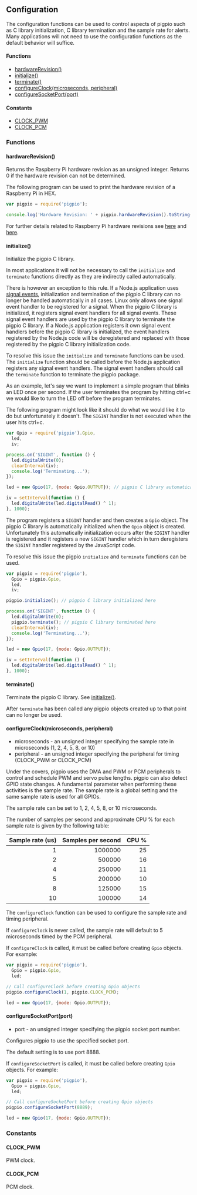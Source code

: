 ## Configuration

The configuration functions can be used to control aspects of pigpio such as
C library initialization, C library termination and the sample rate for
alerts. Many applications will not need to use the configuration functions as
the default behavior will suffice.

#### Functions
  - [hardwareRevision()](https://github.com/fivdi/pigpio/blob/master/doc/configuration.md#hardwarerevision)
  - [initialize()](https://github.com/fivdi/pigpio/blob/master/doc/configuration.md#initialize)
  - [terminate()](https://github.com/fivdi/pigpio/blob/master/doc/configuration.md#terminate)
  - [configureClock(microseconds, peripheral)](https://github.com/fivdi/pigpio/blob/master/doc/configuration.md#configureclockmicroseconds-peripheral)
  - [configureSocketPort(port)](https://github.com/fivdi/pigpio/blob/master/doc/configuration.md#configuresocketportport)

#### Constants
  - [CLOCK_PWM](https://github.com/fivdi/pigpio/blob/master/doc/configuration.md#clock_pwm)
  - [CLOCK_PCM](https://github.com/fivdi/pigpio/blob/master/doc/configuration.md#clock_pcm)

### Functions

#### hardwareRevision()
Returns the Raspberry Pi hardware revision as an unsigned integer. Returns 0
if the hardware revision can not be determined.

The following program can be used to print the hardware revision of a
Raspberry Pi in HEX.

```js
var pigpio = require('pigpio');

console.log('Hardware Revision: ' + pigpio.hardwareRevision().toString(16));
```

For further details related to Raspberry Pi hardware revisions see
[here](http://elinux.org/RPi_HardwareHistory) and
[here](https://github.com/joan2937/pigpio#gpio).

#### initialize()
Initialize the pigpio C library.

In most applications it will not be necessary to call the `initialize` and
`terminate` functions directly as they are indirectly called automatically.

There is however an exception to this rule. If a Node.js application uses
[signal events](https://nodejs.org/dist/latest/docs/api/process.html#process_signal_events),
initialization and termination of the pigpio C library can no longer be
handled automatically in all cases. Linux only allows one signal event handler
to be registered for a signal. When the pigpio C library is initialized, it
registers signal event handlers for all signal events. These signal event
handlers are used by the pigpio C library to terminate the pigpio C library.
If a Node.js application registers it own signal event handlers before the
pigpio C library is initialized, the event handlers registered by the Node.js
code will be deregistered and replaced with those registered by the pigpio C
library initialization code.

To resolve this issue the `initialize` and `terminate` functions can be used.
The `initialize` function should be called before the Node.js application
registers any signal event handlers. The signal event handlers should call the
`terminate` function to terminate the pigpio package.

As an example, let's say we want to implement a simple program that blinks an
LED once per second. If the user terminates the program by hitting ctrl+c we
would like to turn the LED off before the program terminates.

The following program might look like it should do what we would like it to do
but unfortunately it doesn't. The `SIGINT` handler is not executed when the
user hits ctrl+c.

```js
var Gpio = require('pigpio').Gpio,
  led,
  iv;

process.on('SIGINT', function () {
  led.digitalWrite(0);
  clearInterval(iv);
  console.log('Terminating...');
});

led = new Gpio(17, {mode: Gpio.OUTPUT}); // pigpio C library automatically initialized here

iv = setInterval(function () {
  led.digitalWrite(led.digitalRead() ^ 1);
}, 1000);
```

The program registers a `SIGINT` handler and then creates a `Gpio` object. The
pigpio C library is automatically initialized when the `Gpio` object is
created. Unfortunately this automatically initialization occurs after the
`SIGINT` handler is registered and it registers a new `SIGINT` handler which
in turn deregisters the `SIGINT` handler registered by the JavaScript code.

To resolve this issue the pigpio `initialize` and `terminate` functions can be
used.

```js
var pigpio = require('pigpio'),
  Gpio = pigpio.Gpio,
  led,
  iv;

pigpio.initialize(); // pigpio C library initialized here

process.on('SIGINT', function () {
  led.digitalWrite(0);
  pigpio.terminate(); // pigpio C library terminated here
  clearInterval(iv);
  console.log('Terminating...');
});

led = new Gpio(17, {mode: Gpio.OUTPUT});

iv = setInterval(function () {
  led.digitalWrite(led.digitalRead() ^ 1);
}, 1000);
```

#### terminate()
Terminate the pigpio C library. See
[initialize()](https://github.com/fivdi/pigpio/blob/master/doc/configuration.md#initialize).

After `terminate` has been called any pigpio objects created up to that point
can no longer be used.

#### configureClock(microseconds, peripheral)
- microseconds - an unsigned integer specifying the sample rate in microseconds (1, 2, 4, 5, 8, or 10)
- peripheral - an unsigned integer specifying the peripheral for timing (CLOCK_PWM or CLOCK_PCM)

Under the covers, pigpio uses the DMA and PWM or PCM peripherals to control
and schedule PWM and servo pulse lengths. pigpio can also detect GPIO state
changes. A fundamental parameter when performing these activities is the
sample rate. The sample rate is a global setting and the same sample rate is
used for all GPIOs.

The sample rate can be set to 1, 2, 4, 5, 8, or 10 microseconds.

The number of samples per second and approximate CPU % for each sample rate
is given by the following table:

Sample rate (us) | Samples per second | CPU % |
---: | ---: | ---: |
1 | 1000000 | 25 |
2 | 500000 | 16 |
4 | 250000 | 11 |
5 | 200000 | 10 |
8 | 125000 | 15 |
10 | 100000 | 14 |

The `configureClock` function can be used to configure the sample rate and
timing peripheral.

If `configureClock` is never called, the sample rate will default to 5
microseconds timed by the PCM peripheral.

If `configureClock` is called, it must be called before creating `Gpio` objects.
For example:

```js
var pigpio = require('pigpio'),
  Gpio = pigpio.Gpio,
  led;

// Call configureClock before creating Gpio objects
pigpio.configureClock(1, pigpio.CLOCK_PCM);

led = new Gpio(17, {mode: Gpio.OUTPUT});
```

#### configureSocketPort(port)
- port - an unsigned integer specifying the pigpio socket port number.

Configures pigpio to use the specified socket port.

The default setting is to use port 8888.

If `configureSocketPort` is called, it must be called before creating `Gpio`
objects. For example:

```js
var pigpio = require('pigpio'),
  Gpio = pigpio.Gpio,
  led;

// Call configureSocketPort before creating Gpio objects
pigpio.configureSocketPort(8889);

led = new Gpio(17, {mode: Gpio.OUTPUT});
```

### Constants

#### CLOCK_PWM
PWM clock.

#### CLOCK_PCM
PCM clock.

